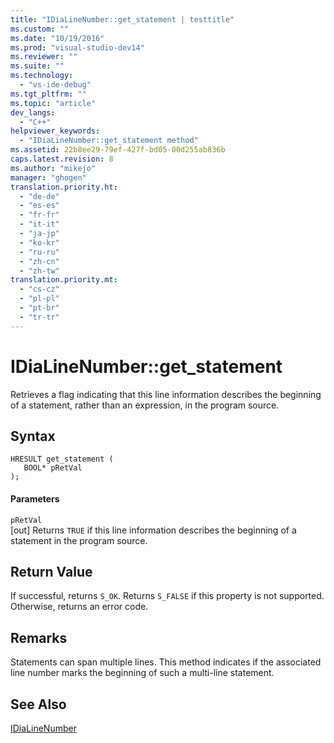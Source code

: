 ```yaml
---
title: "IDiaLineNumber::get_statement | testtitle"
ms.custom: ""
ms.date: "10/19/2016"
ms.prod: "visual-studio-dev14"
ms.reviewer: ""
ms.suite: ""
ms.technology: 
  - "vs-ide-debug"
ms.tgt_pltfrm: ""
ms.topic: "article"
dev_langs: 
  - "C++"
helpviewer_keywords: 
  - "IDiaLineNumber::get_statement method"
ms.assetid: 22b8ee29-79ef-427f-bd05-00d255ab836b
caps.latest.revision: 8
ms.author: "mikejo"
manager: "ghogen"
translation.priority.ht: 
  - "de-de"
  - "es-es"
  - "fr-fr"
  - "it-it"
  - "ja-jp"
  - "ko-kr"
  - "ru-ru"
  - "zh-cn"
  - "zh-tw"
translation.priority.mt: 
  - "cs-cz"
  - "pl-pl"
  - "pt-br"
  - "tr-tr"
---
```

# IDiaLineNumber::get_statement
Retrieves a flag indicating that this line information describes the beginning of a statement, rather than an expression, in the program source.  
  
## Syntax  
  
```cpp#  
HRESULT get_statement (   
   BOOL* pRetVal  
);  
```  
  
#### Parameters  
 `pRetVal`  
 [out] Returns `TRUE` if this line information describes the beginning of a statement in the program source.  
  
## Return Value  
 If successful, returns `S_OK`. Returns `S_FALSE` if this property is not supported. Otherwise, returns an error code.  
  
## Remarks  
 Statements can span multiple lines. This method indicates if the associated line number marks the beginning of such a multi-line statement.  
  
## See Also  
 [IDiaLineNumber](../debug-interface-access/idialinenumber.md)